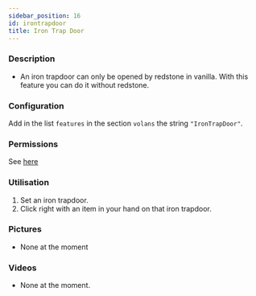 ```yaml
---
sidebar_position: 16
id: irontrapdoor
title: Iron Trap Door
---
```

### Description
* An iron trapdoor can only be opened by redstone in vanilla. With this feature you can do it without redstone.
### Configuration
Add in the list `features` in the section `volans` the string `"IronTrapDoor"`.
### Permissions
See [here](/docs/Permissions/#trapdoor)
### Utilisation
1. Set an iron trapdoor.
2. Click right with an item in your hand on that iron trapdoor.
### Pictures
- None at the moment
### Videos
- None at the moment.